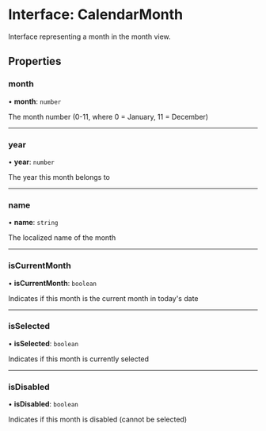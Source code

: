 # Interface: CalendarMonth

Interface representing a month in the month view.

## Properties

### month

• **month**: `number`

The month number (0-11, where 0 = January, 11 = December)

___

### year

• **year**: `number`

The year this month belongs to

___

### name

• **name**: `string`

The localized name of the month

___

### isCurrentMonth

• **isCurrentMonth**: `boolean`

Indicates if this month is the current month in today's date

___

### isSelected

• **isSelected**: `boolean`

Indicates if this month is currently selected

___

### isDisabled

• **isDisabled**: `boolean`

Indicates if this month is disabled (cannot be selected)
